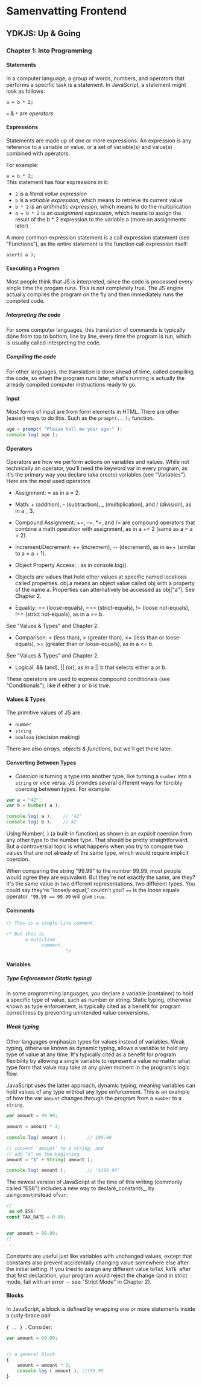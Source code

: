 # Samenvatting Frontend

## YDKJS: Up & Going

### Chapter 1: Into Programming

#### Statements

In a computer language, a group of words, numbers, and operators that performs a specific task is a statement. In JavaScript, a statement might look as follows:

`a = b * 2;`

`=` & `*` are _operators_

#### Expressions

Statements are made up of one or more expressions. An expression is any reference to a variable or value, or a set of variable\(s\) and value\(s\) combined with operators.

For example:

`a = b * 2;`  
This statement has four expressions in it:

* `2` is a _literal value expression_
* `b` is a _variable expression_, which means to retrieve its current value
* `b * 2` is an _arithmetic expression_, which means to do the multiplication
* `a = b * 2` is an _assignment expression_, which means to assign the result of the b \* 2 expression to the variable a \(more on assignments later\)

A more common expression statement is a call expression statement \(see "Functions"\), as the entire statement is the function call expression itself:

`alert( a );`

#### Executing a Program

Most people think that JS is interpreted, since the code is processed every single time the progam runs. This is not completely true. The JS engine actually compiles the program on the fly and then immediately runs the compiled code.

##### Interpreting the code

For some computer languages, this translation of commands is typically done from top to bottom, line by line, every time the program is run, which is usually called interpreting the code.

##### Compiling the code

For other languages, the translation is done ahead of time, called compiling the code, so when the program runs later, what's running is actually the already compiled computer instructions ready to go.

#### Input

Most forms of input are from form elements in HTML. There are other \(easier\) ways to do this. Such as the `prompt(...);` function.

```javascript
age = prompt( "Please tell me your age:" );
console.log( age );
```

#### Operators

Operators are how we perform actions on variables and values. While not technically an operator, you'll need the keyword var in every program, as it's the primary way you declare \(aka create\) variables \(see "Variables"\). Here are the most used operators

* Assignment: = as in a = 2.

* Math: + \(addition\), - \(subtraction\), _ \(multiplication\), and / \(division\), as in a _ 3.

* Compound Assignment: +=, -=, \*=, and /= are compound operators that combine a math operation with assignment, as in a += 2 \(same as a = a + 2\).

* Increment/Decrement: ++ \(increment\), -- \(decrement\), as in a++ \(similar to a = a + 1\).

* Object Property Access: . as in console.log\(\).

* Objects are values that hold other values at specific named locations called properties. obj.a means an object value called obj with a property of the name a. Properties can alternatively be accessed as obj\["a"\]. See Chapter 2.

* Equality: == \(loose-equals\), === \(strict-equals\), != \(loose not-equals\), !== \(strict not-equals\), as in a == b.

See "Values & Types" and Chapter 2.

* Comparison: &lt; \(less than\), &gt; \(greater than\), &lt;= \(less than or loose-equals\), &gt;= \(greater than or loose-equals\), as in a &lt;= b.

See "Values & Types" and Chapter 2.

* Logical: && \(and\), \|\| \(or\), as in a \|\| b that selects either a or b.

These operators are used to express compound conditionals \(see "Conditionals"\), like if either a or b is true.

#### Values & Types

The primitive values of JS are:

* `number`
* `string`
* `boolean` \(decision making\)

There are also _arrays, objects & functions_, but we'll get there later.

#### Converting Between Types

* _Coercion_ is turning a type into another type, like turning a `number` into a `string` or vice versa. JS provides several different ways for forcibly coercing between types. For example: 

```javascript
var a = "42";
var b = Number( a );

console.log( a );    // "42"
console.log( b );    // 42
```

Using Number\(..\) \(a built-in function\) as shown is an _explicit_ coercion from any other type to the number type. That should be pretty straightforward. But a controversial topic is what happens when you try to compare two values that are not already of the same type, which would require implicit coercion.

When comparing the string "99.99" to the number 99.99, most people would agree they are equivalent. But they're not exactly the same, are they? It's the same value in two different representations, two different types. You could say they're "loosely equal," couldn't you? `==` is the loose equals operator. `"99.99 == 99.99` will give `true`.

#### Comments

```javascript
// This is a single-line comment

/* But this is
       a multiline
             comment.
                      */
```

#### Variables

##### Type Enforcement \(Static typing\)

In some programming languages, you declare a variable \(container\) to hold a specific type of value, such as number or string. Static typing, otherwise known as type enforcement, is typically cited as a benefit for program correctness by preventing unintended value conversions.

##### Weak typing

Other languages emphasize types for values instead of variables. Weak typing, otherwise known as dynamic typing, allows a variable to hold any type of value at any time. It's typically cited as a benefit for program flexibility by allowing a single variable to represent a value no matter what type form that value may take at any given moment in the program's logic flow.

JavaScript uses the latter approach, dynamic typing, meaning variables can hold values of any type without any type enforcement. This is an example of how the var `amount` changes through the program from a `number` to a `string`.

```javascript
var amount = 99.99;

amount = amount * 2;

console.log( amount );        // 199.98

// convert `amount` to a string, and
// add "$" on the beginning
amount = "$" + String( amount );

console.log( amount );        // "$199.98"
```

The newest version of JavaScript at the time of this writing \(commonly called "ES6"\) includes a new way to declare_constants_, by using`const`instead of`var`:

```js
//
 as of ES6:
const TAX_RATE = 0.08;


var amount = 99.99;
//
 ..
```

Constants are useful just like variables with unchanged values, except that constants also prevent accidentally changing value somewhere else after the initial setting. If you tried to assign any different value to`TAX_RATE `after that first declaration, your program would reject the change \(and in strict mode, fail with an error -- see "Strict Mode" in Chapter 2\).

#### Blocks

In JavaScript, a block is defined by wrapping one or more statements inside a curly-brace pair

`{ .. } `. Consider:

```js
var amount = 99.99;


// a general block
{
	amount = amount * 2;
	console.log ( amount ); //199.98
}
```









